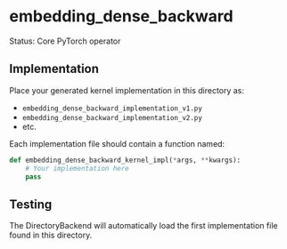 # embedding_dense_backward

Status: Core PyTorch operator

## Implementation

Place your generated kernel implementation in this directory as:
- `embedding_dense_backward_implementation_v1.py`
- `embedding_dense_backward_implementation_v2.py`
- etc.

Each implementation file should contain a function named:
```python
def embedding_dense_backward_kernel_impl(*args, **kwargs):
    # Your implementation here
    pass
```

## Testing

The DirectoryBackend will automatically load the first implementation file found in this directory.
